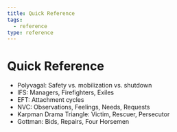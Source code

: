 ```yaml
---
title: Quick Reference
tags:
  - reference
type: reference
---
```


<!-- @format -->

# Quick Reference

- Polyvagal: Safety vs. mobilization vs. shutdown
- IFS: Managers, Firefighters, Exiles
- EFT: Attachment cycles
- NVC: Observations, Feelings, Needs, Requests
- Karpman Drama Triangle: Victim, Rescuer, Persecutor
- Gottman: Bids, Repairs, Four Horsemen
